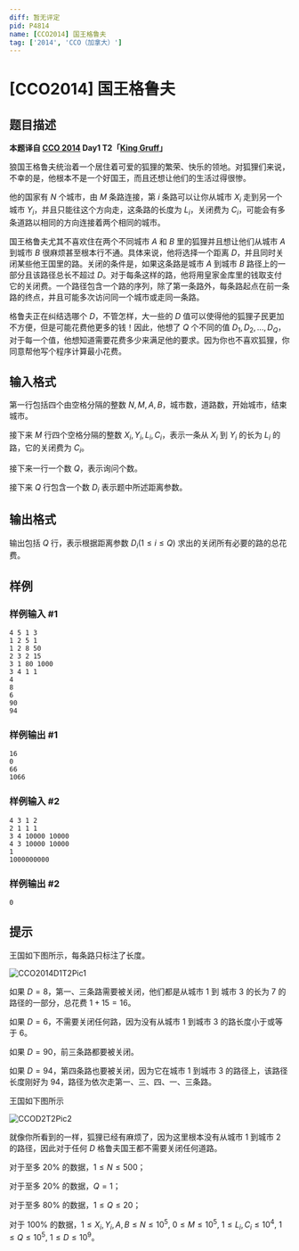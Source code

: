 ```yaml
---
diff: 暂无评定
pid: P4814
name: [CCO2014] 国王格鲁夫
tag: ['2014', 'CCO（加拿大）']
---
```

# [CCO2014] 国王格鲁夫
## 题目描述

**本题译自 [CCO 2014](https://cemc.math.uwaterloo.ca/contests/computing/2014/index.html) Day1 T2「[King Gruff](https://cemc.math.uwaterloo.ca/contests/computing/2014/Stage%202/day1.pdf)」**

狼国王格鲁夫统治着一个居住着可爱的狐狸的繁荣、快乐的领地。对狐狸们来说，不幸的是，他根本不是一个好国王，而且还想让他们的生活过得很惨。

他的国家有 $N$ 个城市，由 $M$ 条路连接，第 $i$ 条路可以让你从城市 $X_i$ 走到另一个城市 $Y_i$，并且只能往这个方向走，这条路的长度为 $L_i$，关闭费为 $C_i$，可能会有多条道路以相同的方向连接着两个相同的城市。

国王格鲁夫尤其不喜欢住在两个不同城市 $A$ 和 $B$ 里的狐狸并且想让他们从城市 $A$ 
 到城市 $B$ 很麻烦甚至根本行不通。具体来说，他将选择一个距离 $D$，并且同时关闭某些他王国里的路。关闭的条件是，如果这条路是城市 $A$ 到城市 $B$ 路径上的一部分且该路径总长不超过 $D$。对于每条这样的路，他将用皇家金库里的钱取支付它的关闭费。一个路径包含一个路的序列，除了第一条路外，每条路起点在前一条路的终点，并且可能多次访问同一个城市或走同一条路。

格鲁夫正在纠结选哪个 $D$，不管怎样，大一些的 $D$ 值可以使得他的狐狸子民更加不方便，但是可能花费他更多的钱！因此，他想了 $Q$ 个不同的值 $D_1,D_2,...,D_Q$，对于每一个值，他想知道需要花费多少来满足他的要求。因为你也不喜欢狐狸，你同意帮他写个程序计算最小花费。
## 输入格式

第一行包括四个由空格分隔的整数 $N,M,A,B$，城市数，道路数，开始城市，结束城市。

接下来 $M$ 行四个空格分隔的整数 $X_i,Y_i,L_i,C_i$，表示一条从 $X_i$ 到 $Y_i$ 的长为 $L_i$ 的路，它的关闭费为 $C_i$。

接下来一行一个数 $Q$，表示询问个数。

接下来 $Q$ 行包含一个数 $D_i$ 表示题中所述距离参数。
## 输出格式

输出包括 $Q$ 行，表示根据距离参数 $D_i(1\le i\le Q)$ 求出的关闭所有必要的路的总花费。
## 样例

### 样例输入 #1
```
4 5 1 3
1 2 5 1
1 2 8 50
2 3 2 15
3 1 80 1000
3 4 1 1
4
8
6
90
94
```
### 样例输出 #1
```
16
0
66
1066
```
### 样例输入 #2
```
4 3 1 2
2 1 1 1
3 4 10000 10000
4 3 10000 10000
1
1000000000
```
### 样例输出 #2
```
0
```
## 提示

王国如下图所示，每条路只标注了长度。

![CCO2014D1T2Pic1](http://miao.su/images/2018/08/17/aaa51809.png)

如果 $D=8$，第一、三条路需要被关闭，他们都是从城市 $1$ 到 城市 $3$ 的长为 $7$ 的路径的一部分，总花费 $1+15=16$。

如果 $D=6$，不需要关闭任何路，因为没有从城市 $1$ 到城市 $3$ 的路长度小于或等于 $6$。

如果 $D=90$，前三条路都要被关闭。

如果 $D=94$，第四条路也要被关闭，因为它在城市 $1$ 到城市 $3$ 的路径上，该路径长度刚好为 $94$，路径为依次走第一、三、四、一、三条路。

王国如下图所示

![CCOD2T2Pic2](http://miao.su/images/2018/08/17/aaa81adf.png)

就像你所看到的一样，狐狸已经有麻烦了，因为这里根本没有从城市 $1$ 到城市 $2$ 的路径，因此对于任何 $D$ 格鲁夫国王都不需要关闭任何道路。

对于至多 $20\%$ 的数据，$1\le N\le 500$；

对于至多 $20\%$ 的数据，$Q=1$；

对于至多 $80\%$ 的数据，$1\le Q\le 20$；

对于 $100\%$ 的数据，$1\le X_i,Y_i,A,B\le N \le 10^5,$ $0\le M\le 10^5,$ $1\le L_i,C_i\le 10^4,$ $1\le Q\le 10^5,$ $1\le D\le 10^9$。
